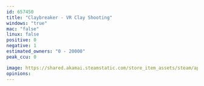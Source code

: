 ```yaml
---
id: 657450
title: "Claybreaker - VR Clay Shooting"
windows: "true"
mac: "false"
linux: false
positive: 0
negative: 1
estimated_owners: "0 - 20000"
peak_ccu: 0

image: https://shared.akamai.steamstatic.com/store_item_assets/steam/apps/657450/header.jpg?t=1670768657
opinions:
---
```

